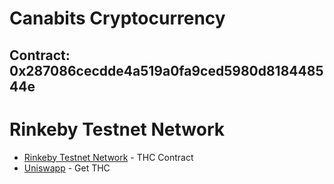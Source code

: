 # Canabits Cryptocurrency
## Contract: 0x287086cecdde4a519a0fa9ced5980d818448544e
# Rinkeby Testnet Network
* [Rinkeby Testnet Network](https://rinkeby.etherscan.io/token/0x287086cecdde4a519a0fa9ced5980d818448544e) - THC Contract
*  [Uniswapp](https://app.uniswap.org/) - Get THC
